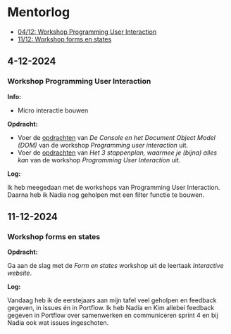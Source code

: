 # Mentorlog

- [04/12: Workshop Programming User Interaction](#4-12-2024)
- [11/12: Workshop forms en states](#11-12-2024)

## 4-12-2024

### Workshop Programming User Interaction

**Info:**

- Micro interactie bouwen

**Opdracht:**
- Voer de [opdrachten](https://github.com/fdnd-task/fix-the-flow-interactive-website/blob/main/docs/programming-user-interaction.md#opdrachten) van _De Console en het Document Object Model (DOM)_ van de workshop _Programming user interaction_ uit.
- Voer de [opdrachten](https://github.com/fdnd-task/fix-the-flow-interactive-website/blob/main/docs/programming-user-interaction.md#het-3-stappenplan-waarmee-je-bijna-alles-kan) van _Het 3 stappenplan, waarmee je (bijna) alles kan_ van de workshop _Programming User Interaction_ uit.

**Log:**

Ik heb meegedaan met de workshops van Programming User Interaction. Daarna heb ik Nadia nog geholpen met een filter functie te bouwen.

## 11-12-2024

### Workshop forms en states

**Opdracht:**

Ga aan de slag met de _Form en states_ workshop uit de leertaak _Interactive website_.

**Log:**

Vandaag heb ik de eerstejaars aan mijn tafel veel geholpen en feedback gegeven, in issues én in Portflow. Ik heb Nadia en Kim allebei feedback gegeven in Portflow over samenwerken en communiceren sprint 4 en bij Nadia ook wat issues ingeschoten.
